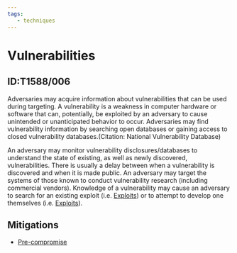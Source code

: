 ```yaml
---
tags:
   - techniques
---
```

# Vulnerabilities
## ID:T1588/006
Adversaries may acquire information about vulnerabilities that can be used during targeting. A vulnerability is a weakness in computer hardware or software that can, potentially, be exploited by an adversary to cause unintended or unanticipated behavior to occur. Adversaries may find vulnerability information by searching open databases or gaining access to closed vulnerability databases.(Citation: National Vulnerability Database)

An adversary may monitor vulnerability disclosures/databases to understand the state of existing, as well as newly discovered, vulnerabilities. There is usually a delay between when a vulnerability is discovered and when it is made public. An adversary may target the systems of those known to conduct vulnerability research (including commercial vendors). Knowledge of a vulnerability may cause an adversary to search for an existing exploit (i.e. [Exploits](/mitre/techniques/T1588/005)) or to attempt to develop one themselves (i.e. [Exploits](/mitre/techniques/T1587/004)).
## Mitigations
* [Pre-compromise](mitigations/M1056)
